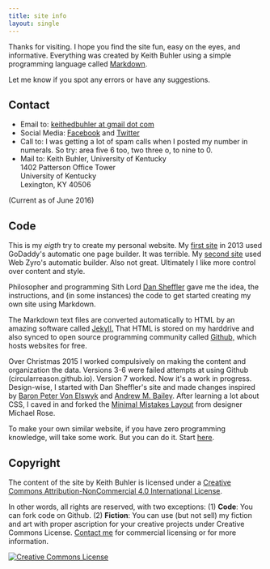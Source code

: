 ```yaml
---
title: site info
layout: single
---
```


Thanks for visiting. I hope you find the site fun, easy on the eyes, and informative. 
Everything was created by Keith Buhler using a simple programming language called [Markdown](https://daringfireball.net/projects/markdown/syntax">Markdown). 

Let me know if you spot any errors or have any suggestions. 

## Contact

* Email to: [keithedbuhler at gmail dot com](emailto:keithedbuhler@gmail.com)
* Social Media: [Facebook](http://www.facebook.com/kedbuhler/) and [Twitter](https://twitter.com/Keith_Buhler) 
* Call to: I was getting a lot of spam calls when I posted my number in numerals. So try: area five 6 too, two three o, to nine to 0. 
* Mail to: Keith Buhler, University of Kentucky  
1402 Patterson Office Tower    
University of Kentucky    
Lexington, KY 40506   

(Current as of June 2016)


## Code

This is my *eigth* try to create my personal website.  My [first site](https://web.archive.org/web/20130511005256/http://keithbuhler.com) in 2013 used GoDaddy's automatic one page builder. It was terrible. My [second site](https://web.archive.org/web/20141217142037/http://keithbuhler.com/) used Web Zyro's automatic builder. Also not great. Ultimately I like more control over content and style. 

Philosopher and programming Sith Lord [Dan Sheffler](http://www.dansheffler.com) gave me the idea, the instructions, and (in some instances) the code to get started creating my own site using Markdown.

The Markdown text files are converted automatically to HTML by an amazing software called [Jekyll.](https://jekyllrb.com/) That HTML is stored on my harddrive and also synced to open source programming community called [Github,](http://www.github.com) which hosts websites for free. 

Over Christmas 2015 I worked compulsively on making the content and organization the data.  Versions 3-6 were failed attempts at using Github (circularreason.github.io). Version 7 worked. Now it's a work in progress. Design-wise, I started with Dan Sheffler's site and made changes inspired by [Baron Peter Von Elswyk](http://www.rci.rutgers.edu/~pdv12/research.html) and [Andrew M. Bailey](http://www.andrewmbailey.com/). After learning a lot about CSS, I caved in and forked the [Minimal Mistakes Layout](https://mmistakes.github.io/minimal-mistakes/about/) from designer Michael Rose.

To make your own similar website, if you have zero programming knowledge, will take some work. But you can do it. Start [here](http://www.smashingmagazine.com/2014/08/build-blog-jekyll-github-pages/).

## Copyright

The content of the site by <span xmlns:cc="http://creativecommons.org/ns#" property="cc:attributionName">Keith Buhler</span> is licensed under a <a rel="license" href="http://creativecommons.org/licenses/by-nc/4.0/">Creative Commons Attribution-NonCommercial 4.0 International License</a>.

In other words, all rights are reserved, with two exceptions: (1) **Code**: You can fork code on Github. (2) **Fiction**: You can use (but not sell) my fiction and art with proper ascription for your creative projects under Creative Commons License. [Contact me](emailto:keithedbuhler@gmail.com) for commercial licensing or for more information.

<a rel="license" href="http://creativecommons.org/licenses/by-nc/4.0/"><img alt="Creative Commons License" style="border-width:0" src="https://i.creativecommons.org/l/by-nc/4.0/88x31.png" /></a><br />